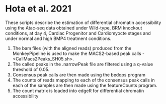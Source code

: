 # Hota et al. 2021
These scripts describe the estimation of differential chromatin accessibility using the Atac-seq data obtained under Wild-type, BRM knockout conditions, at day 4, Cardiac Progenitor and Cardiomyocte stages and under normal and high BMP4 treatment conditions.

1. The bam files (with the aligned reads) produced from the MonkeyPipeline is used to make the MACS2-based peak calls - <CallMacs2Peaks_SH05.sh>. 
2. The called peaks in the .narrowPeak file are filtered using a q-value threshold of 0.05. 
3. Consensus peak calls are then made using the bedops program
4. The counts of reads mapping to each of the consensus peak calls in each of the samples are then made using the featureCounts program.
5. The count matrix is loaded into edgeR for differential chromatin accessibility
